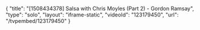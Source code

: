 {
    "title": "[1508434378] Salsa with Chris Moyles (Part 2) - Gordon Ramsay",
    "type": "solo",
    "layout": "iframe-static",
    "videoId": "123179450",
    "url": "\/tvpembed\/123179450"
}